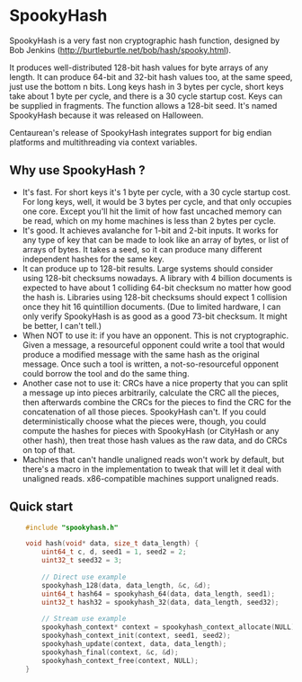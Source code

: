 SpookyHash
==========

SpookyHash is a very fast non cryptographic hash function, designed by Bob Jenkins (http://burtleburtle.net/bob/hash/spooky.html).

It produces well-distributed 128-bit hash values for byte arrays of any length.
It can produce 64-bit and 32-bit hash values too, at the same speed, just use the bottom n bits. Long keys hash in 3 bytes per cycle, short keys take about 1 byte per cycle, and there is a 30 cycle startup cost. Keys can be supplied in fragments.
The function allows a 128-bit seed. It's named SpookyHash because it was released on Halloween.

Centaurean's release of SpookyHash integrates support for big endian platforms and multithreading via context variables.

Why use SpookyHash ?
--------------------

* It's fast. For short keys it's 1 byte per cycle, with a 30 cycle startup cost. For long keys, well, it would be 3 bytes per cycle, and that only occupies one core. Except you'll hit the limit of how fast uncached memory can be read, which on my home machines is less than 2 bytes per cycle.
* It's good. It achieves avalanche for 1-bit and 2-bit inputs. It works for any type of key that can be made to look like an array of bytes, or list of arrays of bytes. It takes a seed, so it can produce many different independent hashes for the same key.
* It can produce up to 128-bit results. Large systems should consider using 128-bit checksums nowadays. A library with 4 billion documents is expected to have about 1 colliding 64-bit checksum no matter how good the hash is. Libraries using 128-bit checksums should expect 1 collision once they hit 16 quintillion documents. (Due to limited hardware, I can only verify SpookyHash is as good as a good 73-bit checksum. It might be better, I can't tell.)
* When NOT to use it: if you have an opponent. This is not cryptographic. Given a message, a resourceful opponent could write a tool that would produce a modified message with the same hash as the original message. Once such a tool is written, a not-so-resourceful opponent could borrow the tool and do the same thing.
* Another case not to use it: CRCs have a nice property that you can split a message up into pieces arbitrarily, calculate the CRC all the pieces, then afterwards combine the CRCs for the pieces to find the CRC for the concatenation of all those pieces. SpookyHash can't. If you could deterministically choose what the pieces were, though, you could compute the hashes for pieces with SpookyHash (or CityHash or any other hash), then treat those hash values as the raw data, and do CRCs on top of that.
* Machines that can't handle unaligned reads won't work by default, but there's a macro in the implementation to tweak that will let it deal with unaligned reads. x86-compatible machines support unaligned reads.

Quick start
-----------
```C
    #include "spookyhash.h"

    void hash(void* data, size_t data_length) {
        uint64_t c, d, seed1 = 1, seed2 = 2;
        uint32_t seed32 = 3;
        
        // Direct use example
        spookyhash_128(data, data_length, &c, &d);                          // c and d now contain the resulting 128-bit hash in two uint64_t parts
        uint64_t hash64 = spookyhash_64(data, data_length, seed1);          // Produce 64-bit hash
        uint32_t hash32 = spookyhash_32(data, data_length, seed32);         // Produce 32-bit hash
        
        // Stream use example
        spookyhash_context* context = spookyhash_context_allocate(NULL);    // Create a context variable using malloc()
        spookyhash_context_init(context, seed1, seed2);                     // Initialize the context
        spookyhash_update(context, data, data_length);                      // Add data to hash, use this function repeatedly
        spookyhash_final(context, &c, &d);                                  // c and d now contain the resulting 128-bit hash in two uint64_t parts
        spookyhash_context_free(context, NULL);                             // Free the context from memory using free()
    }